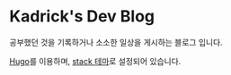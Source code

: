 # Kadrick's Dev Blog

공부했던 것을 기록하거나 소소한 일상을 게시하는 블로그 입니다.  

[Hugo](https://gohugo.io/)를 이용하며, [stack 테마](https://github.com/CaiJimmy/hugo-theme-stack)로 설정되어 있습니다.  
